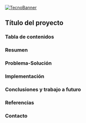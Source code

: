 [![TecnoBanner](https://static.vecteezy.com/system/resources/previews/000/677/302/non_2x/abstract-technology-banner-background.jpg "TecnoBanner")](https://google.cl "TecnoBanner")
## Título del proyecto
### Tabla de contenidos
### Resumen
### Problema-Solución
### Implementación 
### Conclusiones y trabajo a futuro
### Referencias
### Contacto
